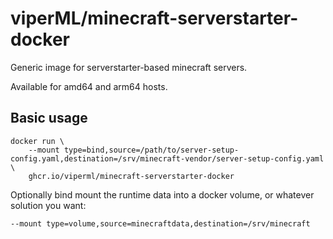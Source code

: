 # viperML/minecraft-serverstarter-docker

Generic image for serverstarter-based minecraft servers.

Available for amd64 and arm64 hosts.

## Basic usage

```console
docker run \
    --mount type=bind,source=/path/to/server-setup-config.yaml,destination=/srv/minecraft-vendor/server-setup-config.yaml \
    ghcr.io/viperml/minecraft-serverstarter-docker
```

Optionally bind mount the runtime data into a docker volume, or whatever solution you want:

```
--mount type=volume,source=minecraftdata,destination=/srv/minecraft
```
